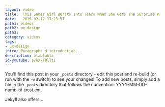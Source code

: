 ```yaml
---
layout: video
title:  This Gamer Girl Bursts Into Tears When She Gets The Surprise Present From Her Brothers
date:   2015-02-17 17:23:57
path1: videos
path2: ux-design
path3:
category: videos
tags:
- ux-design
intro: Paragraphe d'introduction...
description: blablabla
id-youtube: a7bX7T8lltI
---
```


You'll find this post in your `_posts` directory - edit this post and re-build (or run with the `-w` switch) to see your changes!
To add new posts, simply add a file in the `_posts` directory that follows the convention: YYYY-MM-DD-name-of-post.ext.

Jekyll also offers...